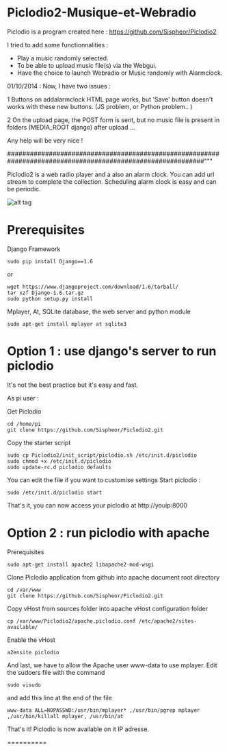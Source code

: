 Piclodio2-Musique-et-Webradio
=============================

Piclodio is a program created here : https://github.com/Sispheor/Piclodio2


I tried to add some functionnalities : 
  - Play a music randomly selected. 
  - To be able to upload music file(s) via the Webgui. 
  - Have the choice to launch Webradio or Music randomly with Alarmclock.


01/10/2014 : 
Now, I have two issues : 

 1 Buttons on addalarmclock HTML page works, but 'Save' button doesn't works with these new buttons. (JS problem, or Python problem.. )
 
 2 On the upload page, the POST form is sent, but no music file is present in folders (MEDIA_ROOT django) after upload ...
 
Any help will be very nice ! 
  

############################################################################################################"""



Piclodio2 is a web radio player and a also an alarm clock. You can add url stream to complete the collection. Scheduling alarm clock is easy and can be periodic.

![alt tag](https://raw.github.com/Sispheor/Piclodio2/master/img/piclodio_home.png)

Prerequisites
==========

Django Framework

```
sudo pip install Django==1.6
```

or

```
wget https://www.djangoproject.com/download/1.6/tarball/
tar xzf Django-1.6.tar.gz
sudo python setup.py install
```

Mplayer, At, SQLite database, the web server and python module
```
sudo apt-get install mplayer at sqlite3
```

Option 1 : use django's server to run piclodio
==========

It's not the best practice but it's easy and fast.

As pi user :

Get Piclodio
```
cd /home/pi
git clone https://github.com/Sispheor/Piclodio2.git
```
Copy the starter script
```
sudo cp Piclodio2/init_script/piclodio.sh /etc/init.d/piclodio
sudo chmod +x /etc/init.d/piclodio
sudo update-rc.d piclodio defaults
```
You can edit the file if you want to customise settings
Start piclodio :
```
sudo /etc/init.d/piclodio start
```
That's it, you can now access your piclodio at http://youip:8000


Option 2 : run piclodio with apache
==========

Prerequisites
```
sudo apt-get install apache2 libapache2-mod-wsgi
```

Clone Piclodio application from github into apache document root directory
```
cd /var/www
git clone https://github.com/Sispheor/Piclodio2.git
```

Copy vHost from sources folder into apache vHost configuration folder
```
cp /var/www/Piclodio2/apache.piclodio.conf /etc/apache2/sites-available/
```

Enable the vHost
```
a2ensite piclodio
```
And last, we have to allow the Apache user www-data to use mplayer. Edit the sudoers file with the command
```
sudo visudo
```
and add this line at the end of the file
```
www-data ALL=NOPASSWD:/usr/bin/mplayer* ,/usr/bin/pgrep mplayer ,/usr/bin/killall mplayer, /usr/bin/at
```

That's it! Piclodio is now available on it IP adresse.

==========
